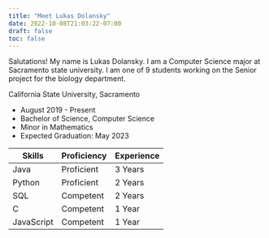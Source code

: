 ```yaml
---
title: "Meet Lukas Dolansky"
date: 2022-10-08T21:03:22-07:00
draft: false
toc: false
---
```



Salutations! My name is Lukas Dolansky. I am a Computer Science major at Sacramento state university. I am one of 9 students working on the Senior project for the biology department.


California State University, Sacramento
- August 2019 - Present
- Bachelor of Science, Computer Science
- Minor in Mathematics
- Expected Graduation: May 2023


| Skills | Proficiency | Experience |
| --- | --- | --- |
| Java | Proficient | 3 Years |
| Python | Proficient | 2 Years |
| SQL | Competent | 2 Years |
| C | Competent | 1 Year |
| JavaScript | Competent | 1 Year |


